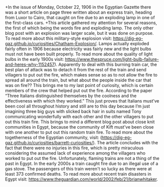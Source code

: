 +In the issue of Monday, October 22, 1906 in the Egyptian Gazette there was a short article on page three written about an express train, heading from Luxor to Cairo, that caught on fire due to an exploding lamp in one of the first-class cars.
 +This article gathered my attention for several reasons, the first of which being the words fire and exploding lamp. The only other blog post with an explosion was larger scale, but it was done on purpose. To read more about this military-style explosion visit: https://dig-eg-gaz.github.io/curiosities/Chatham-Explosion/. Lamps actually exploded fairly often in 1906 because electricity was fairly new and the light bulbs must not have been built properly. To read more about the quality of light bulbs in the early 1900s visit: https://www.thespruce.com/light-bulb-failure-and-heres-why-1152457). Apparently to deal with this burning train car, the best plan of attack was to detach it from the rest of the train and send villagers to put out the fire, which makes sense so as to not allow the fire to spread all around the train, but what about the people inside the car that was on fire?? This brings me to my last point of curiosity, which is certain members of the crew that helped put out the fire. According to the paper “Three Italians distinguished themselves by the coolness and the effectiveness with which they worked.” This just proves that Italians must’ve been cool all throughout history and still are to this day because I’m just imagining three big guys with slicked back hair in suits named Tony communicating wonderfully with each other and the other villagers to put out this train fire. This brings to mind a different blog post about close knit communities in Egypt, because the community of Kift must've been close with one another to put out this random train fire. To read more about the togetherness of the Egyptian community, visit: (https://dig-eg-gaz.github.io/curiosities/barrett-curiosities/). The article concludes with the fact that there were no injuries in this fire, which is pretty miraculous considering the assumed lack of experience among the villagers who worked to put out the fire.
 Unfortunately, flaming trains are not a thing of the past in Egypt. In the early 2000s a train caught fire due to an illegal use of a gas stove. The passengers of this train weren't so lucky as there were at least 373 confirmed deaths. To read more about recent train disasters in Egypt visit: https://www.theguardian.com/world/2002/feb/21/brianwhitaker.
